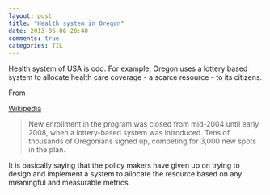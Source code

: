 ```yaml
---
layout: post
title: "Health system in Oregon"
date: 2013-06-06 20:40
comments: true
categories: TIL
---
```


Health system of USA is odd. For example, Oregon uses a lottery based system to allocate health care coverage - a scarce resource - to its citizens.


From 

[Wikipedia](http://en.wikipedia.org/wiki/Oregon_Health_Plan)

> New enrollment in the program was closed from mid-2004 until early 
> 2008, when a lottery-based system was introduced. Tens of thousands 
> of Oregonians signed up, competing for 3,000 new spots in the plan.


It  is basically saying that the policy makers have given up on trying to design and implement a system to allocate the resource based on any meaningful and measurable metrics.

